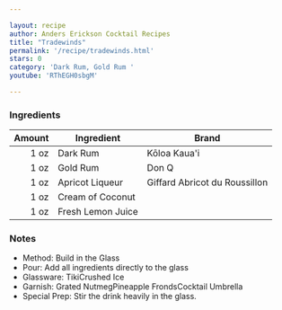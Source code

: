```yaml
---

layout: recipe
author: Anders Erickson Cocktail Recipes
title: "Tradewinds"
permalink: '/recipe/tradewinds.html'
stars: 0
category: 'Dark Rum, Gold Rum '
youtube: 'RThEGH0sbgM'

---
```


### Ingredients

|Amount  | Ingredient               | Brand          |
| ---: | ----------------- | ----------------------------- |
| 1 oz | Dark Rum          | Kōloa Kaua'i                  |
| 1 oz | Gold Rum          | Don Q                         |
| 1 oz | Apricot Liqueur   | Giffard Abricot du Roussillon |
| 1 oz | Cream of Coconut  |
| 1 oz | Fresh Lemon Juice |

### Notes

- Method: Build in the Glass
- Pour: Add all ingredients directly to the glass
- Glassware: TikiCrushed Ice
- Garnish: Grated NutmegPineapple FrondsCocktail Umbrella
- Special Prep: Stir the drink heavily in the glass.

